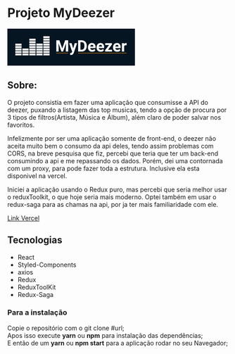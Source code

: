 # Projeto MyDeezer

  

![logo](./src/assets/logomydeezer.png)

  

## Sobre:



O projeto consistia em fazer uma aplicação que consumisse a API do deezer, puxando a listagem das top musicas, tendo a opção de procura por 3 tipos de filtros(Artista, Música e Álbum), além claro de poder salvar nos favoritos. 



Infelizmente por ser uma aplicação somente de front-end, o deezer não aceita muito bem o consumo da api deles, tendo assim problemas com CORS, na breve pesquisa que fiz, percebi que teria que ter um back-end consumindo a api e me repassando os dados. Porém, dei uma contornada com um proxy, para pode fazer toda a estrutura. Inclusive ela esta disponivel na vercel. 


Iniciei a aplicação usando o Redux puro, mas percebi que seria melhor usar o reduxToolkit, o que hoje seria mais moderno. Optei também em usar o redux-saga para as chamas na api, por ja ter mais familiaridade com ele. 

[Link Vercel](https://my-deezer.vercel.app/)


## Tecnologias

 - React 
 - Styled-Components 
 - axios 
 - Redux
 - ReduxToolKit 
 - Redux-Saga


### Para a instalação 
Copie o repositório com o git clone #url;<br>
Apos isso execute **yarn** ou **npm** para instalação das dependências; <br>
E então de um **yarn** ou **npm start** para a aplicação rodar no seu Navegador;

